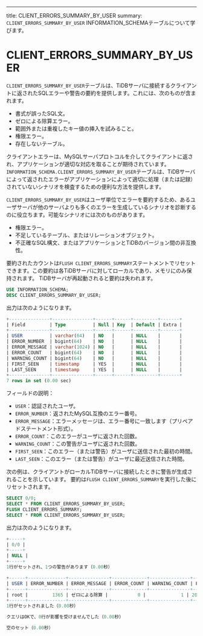 ---
title: CLIENT_ERRORS_SUMMARY_BY_USER
summary: `CLIENT_ERRORS_SUMMARY_BY_USER` INFORMATION_SCHEMAテーブルについて学びます。

# CLIENT_ERRORS_SUMMARY_BY_USER

`CLIENT_ERRORS_SUMMARY_BY_USER`テーブルは、TiDBサーバに接続するクライアントに返されたSQLエラーや警告の要約を提供します。これには、次のものが含まれます。

* 書式が誤ったSQL文。
* ゼロによる除算エラー。
* 範囲外または重複したキー値の挿入を試みること。
* 権限エラー。
* 存在しないテーブル。

クライアントエラーは、MySQLサーバプロトコルを介してクライアントに返され、アプリケーションが適切な対応を取ることが期待されています。 `INFORMATION_SCHEMA.CLIENT_ERRORS_SUMMARY_BY_USER`テーブルは、TiDBサーバによって返されたエラーがアプリケーションによって適切に処理（または記録）されていないシナリオを検査するための便利な方法を提供します。

`CLIENT_ERRORS_SUMMARY_BY_USER`はユーザ単位でエラーを要約するため、あるユーザサーバが他のサーバよりも多くのエラーを生成しているシナリオを診断するのに役立ちます。可能なシナリオには次のものがあります。

* 権限エラー。
* 不足しているテーブル、またはリレーションオブジェクト。
* 不正確なSQL構文、またはアプリケーションとTiDBのバージョン間の非互換性。

要約されたカウントは`FLUSH CLIENT_ERRORS_SUMMARY`ステートメントでリセットできます。この要約は各TiDBサーバに対してローカルであり、メモリにのみ保持されます。 TiDBサーバが再起動されると要約は失われます。

```sql
USE INFORMATION_SCHEMA;
DESC CLIENT_ERRORS_SUMMARY_BY_USER;
```

出力は次のようになります。

```sql
+---------------+---------------+------+------+---------+-------+
| Field         | Type          | Null | Key  | Default | Extra |
+---------------+---------------+------+------+---------+-------+
| USER          | varchar(64)   | NO   |      | NULL    |       |
| ERROR_NUMBER  | bigint(64)    | NO   |      | NULL    |       |
| ERROR_MESSAGE | varchar(1024) | NO   |      | NULL    |       |
| ERROR_COUNT   | bigint(64)    | NO   |      | NULL    |       |
| WARNING_COUNT | bigint(64)    | NO   |      | NULL    |       |
| FIRST_SEEN    | timestamp     | YES  |      | NULL    |       |
| LAST_SEEN     | timestamp     | YES  |      | NULL    |       |
+---------------+---------------+------+------+---------+-------+
7 rows in set (0.00 sec)
```

フィールドの説明：

* `USER`：認証されたユーザ。
* `ERROR_NUMBER`：返されたMySQL互換のエラー番号。
* `ERROR_MESSAGE`：エラーメッセージは、エラー番号に一致します（プリペアドステートメント形式）。
* `ERROR_COUNT`：このエラーがユーザに返された回数。
* `WARNING_COUNT`：この警告がユーザに返された回数。
* `FIRST_SEEN`：このエラー（または警告）がユーザに送信された最初の時間。
* `LAST_SEEN`：このエラー（または警告）がユーザに最近送信された時間。

次の例は、クライアントがローカルTiDBサーバに接続したときに警告が生成されることを示しています。 要約は`FLUSH CLIENT_ERRORS_SUMMARY`を実行した後にリセットされます。

```sql
SELECT 0/0;
SELECT * FROM CLIENT_ERRORS_SUMMARY_BY_USER;
FLUSH CLIENT_ERRORS_SUMMARY;
SELECT * FROM CLIENT_ERRORS_SUMMARY_BY_USER;
```

出力は次のようになります。

```sql
+-----+
| 0/0 |
+-----+
| NULL |
+-----+
1行がセットされ、1つの警告があります（0.00秒）

+------+--------------+---------------+-------------+---------------+---------------------+---------------------+
| USER | ERROR_NUMBER | ERROR_MESSAGE | ERROR_COUNT | WARNING_COUNT | FIRST_SEEN          | LAST_SEEN           |
+------+--------------+---------------+-------------+---------------+---------------------+---------------------+
| root |         1365 | ゼロによる除算 |           0 |             1 | 2021-03-18 13:05:36 | 2021-03-18 13:05:36 |
+------+--------------+---------------+-------------+---------------+---------------------+---------------------+
1行がセットされました（0.00秒）

クエリはOKで、0行が影響を受けませんでした（0.00秒）

空のセット（0.00秒）
```